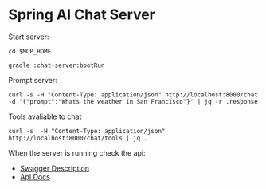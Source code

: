 
# Spring AI Chat Server

Start server:
```
cd $MCP_HOME

gradle :chat-server:bootRun
```

Prompt server:
```
curl -s -H "Content-Type: application/json" http://localhost:8000/chat -d '{"prompt":"Whats the weather in San Francisco"}' | jq -r .response

```

Tools avaliable to chat
```
curl -s  -H "Content-Type: application/json" http://localhost:8000/chat/tools | jq .
```

When the server is running check the api:
- [Swagger Description](http://localhost:8000/swagger-ui.html)
- [ApI Docs](http://localhost:8000/v3/api-docs)


